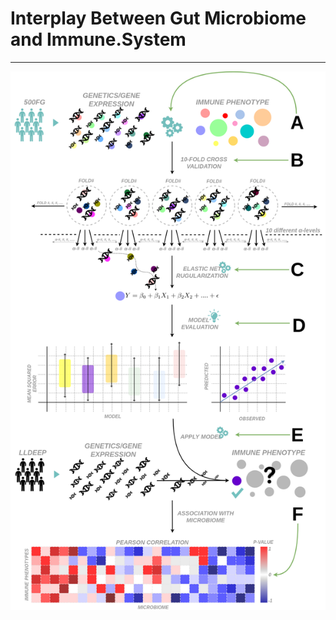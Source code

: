 # Interplay Between Gut Microbiome and Immune.System
---

![alt-text-1](internship/readme/workflow.small.png)